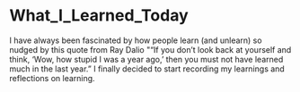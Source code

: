 # What_I_Learned_Today
I have always been fascinated by how people learn (and unlearn) so nudged by this quote from Ray Dalio "“If you don’t look back at yourself and think, ‘Wow, how stupid I was a year ago,’ then you must not have learned much in the last year.” I finally decided to start recording my learnings and reflections on learning.
